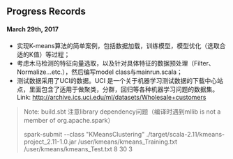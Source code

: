 ## Progress Records

#### March 29th, 2017

* 实现K-means算法的简单案例，包括数据加载，训练模型，模型优化（选取合适的K值）等过程；
* 考虑木马检测的特征向量选取，以及针对具体特征的数据预处理（Filter、Normalize...etc.），然后编写model class与mainrun.scala；
* 测试数据采用了UCI的数据。UCI 是一个关于机器学习测试数据的下载中心站点，里面包含了适用于做聚类，分群，回归等各种机器学习问题的数据集。Link: http://archive.ics.uci.edu/ml/datasets/Wholesale+customers

> Note: build.sbt 注意library dependency问题（编译时遇到mllib is not a member of org.apache.spark）
>
> spark-submit --class "KMeansClustering" ./target/scala-2.11/kmeans-project_2.11-1.0.jar /user/kmeans/kmeans_Training.txt /user/kmeans/kmeans_Test.txt 8 30 3

